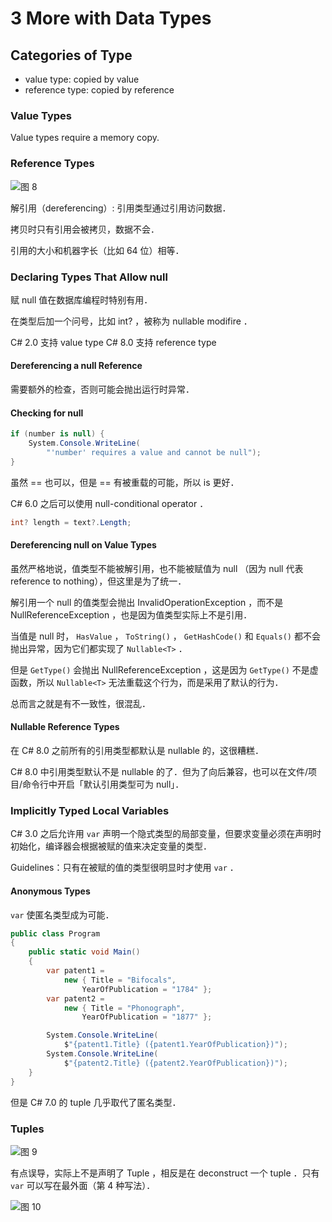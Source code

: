 # 3 More with Data Types

## Categories of Type

- value type: copied by value
- reference type: copied by reference

### Value Types

Value types require a memory copy.

### Reference Types

![图 8](../../../../.media/a097fcc8824b118c458e45d13c6ce70591dd8302380561703eeb2adf6aaa9847.png)  

解引用（dereferencing）: 引用类型通过引用访问数据．

拷贝时只有引用会被拷贝，数据不会．

引用的大小和机器字长（比如 64 位）相等．

### Declaring Types That Allow null

赋 null 值在数据库编程时特别有用．

在类型后加一个问号，比如 int? ，被称为 nullable modifire ．

C# 2.0 支持 value type
C# 8.0 支持 reference type

#### Dereferencing a null Reference

需要额外的检查，否则可能会抛出运行时异常．

#### Checking for null

```csharp
if (number is null) {
    System.Console.WriteLine(
        "'number' requires a value and cannot be null");
}
```

虽然 == 也可以，但是 == 有被重载的可能，所以 is 更好．

C# 6.0 之后可以使用 null-conditional operator ．

```csharp
int? length = text?.Length;
```

#### Dereferencing null on Value Types

虽然严格地说，值类型不能被解引用，也不能被赋值为 null （因为 null 代表 reference to nothing），但这里是为了统一．

解引用一个 null 的值类型会抛出 InvalidOperationException ，而不是 NullReferenceException ，也是因为值类型实际上不是引用．

当值是 null 时， `HasValue` ， `ToString()` ， `GetHashCode()` 和 `Equals()` 都不会抛出异常，因为它们都实现了 `Nullable<T>` ．

但是 `GetType()` 会抛出 NullReferenceException ，这是因为 `GetType()` 不是虚函数，所以 `Nullable<T>` 无法重载这个行为，而是采用了默认的行为．

总而言之就是有不一致性，很混乱．

#### Nullable Reference Types

在 C# 8.0 之前所有的引用类型都默认是 nullable 的，这很糟糕．

C# 8.0 中引用类型默认不是 nullable 的了．但为了向后兼容，也可以在文件/项目/命令行中开启「默认引用类型可为 null」．

### Implicitly Typed Local Variables

C# 3.0 之后允许用 `var` 声明一个隐式类型的局部变量，但要求变量必须在声明时初始化，编译器会根据被赋的值来决定变量的类型．

Guidelines：只有在被赋的值的类型很明显时才使用 `var` ．

#### Anonymous Types

`var` 使匿名类型成为可能．

```csharp
public class Program
{
    public static void Main()
    {
        var patent1 =
            new { Title = "Bifocals",
                YearOfPublication = "1784" };
        var patent2 =
            new { Title = "Phonograph",
                YearOfPublication = "1877" };

        System.Console.WriteLine(
            $"{patent1.Title} ({patent1.YearOfPublication})");
        System.Console.WriteLine(
            $"{patent2.Title} ({patent2.YearOfPublication})");
    }
}
```

但是 C# 7.0 的 tuple 几乎取代了匿名类型．

### Tuples

![图 9](../../../../.media/c1e63060e18c93cc9909e13fc3acbb9279a5e330a5e82ab6dab172615bc0883b.jpg)  

有点误导，实际上不是声明了 Tuple ，相反是在 deconstruct 一个 tuple ．只有 `var` 可以写在最外面（第 4 种写法）．

![图 10](../../../../.media/668440dc0be86f527b1d38830014e9f1c31fa745cad77631863bce2d0e966ad4.png)  
